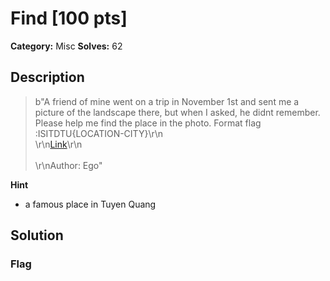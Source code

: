 # Find [100 pts]

**Category:** Misc
**Solves:** 62

## Description
>b"A friend of mine went on a trip in November 1st and sent me a picture of the landscape there, but when I asked, he didnt remember. Please help me find the place in the photo. Format flag :ISITDTU{LOCATION-CITY}\r\n<br>\r\n[Link](https://drive.google.com/file/d/1TlVZCquLvcn4ViNXuzwaUQm9St1O7xn7/view)\r\n<br><br>\r\nAuthor: Ego"

**Hint**
* a famous place in Tuyen Quang

## Solution

### Flag

